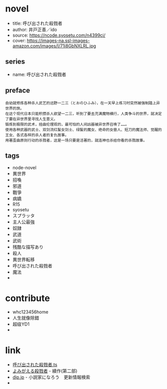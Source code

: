 
# novel

- title: 呼び出された殺戮者
- author: 井戸正善／ido
- source: https://ncode.syosetu.com/n4399ci/
- cover: https://images-na.ssl-images-amazon.com/images/I/71i8GbNXLRL.jpg

## series

- name: 呼び出された殺戮者

## preface

```
自幼就修炼各种杀人武艺的远野一二三（とおのひふみ），在一天早上练习时突然被强制踏上异世界的旅。
在这个现代日本只能积攒杀人欲望一二三，听到了要去充满魔物横行，人类争斗的世界，就决定了要在异世界里寻找人生意义。
锻炼到极限的武术，扭曲伦理观的，最可怕的人间凶器被异世界召唤了……。
使用各种武器的武士、双剑流红髲女剑士、绿髲的魔女、绝命的女兽人、短刀的魔法师、觉醒的王女、各式各样的杀人者的复仇故事。
用著歪曲原则行动的杀戮者，这是一场只要是活著的，就连神也杀给你看的杀戮故事。
```

## tags

- node-novel
- 異世界
- 招喚
- 邪道
- 戰爭
- 病嬌
- R15
- syosetu
- スプラッタ
- 主人公最強
- 奴隷
- 武道
- 武術
- 残酷な描写あり
- 殺人
- 異世界転移
- 呼び出された殺戮者
- 魔法
- 

# contribute

- whc123456home
- 人生就像除錯
- 超级YD1
- 

# link

- [呼び出された殺戮者.ts](https://github.com/bluelovers/node-novel/blob/master/lib/locales/%E5%91%BC%E3%81%B3%E5%87%BA%E3%81%95%E3%82%8C%E3%81%9F%E6%AE%BA%E6%88%AE%E8%80%85.ts)
- [よみがえる殺戮者](../よみがえる殺戮者) - 續作(第二部)
- [dip.jp](https://narou.dip.jp/search.php?text=n4399ci&novel=all&genre=all&new_genre=all&length=0&down=0&up=100) - 小説家になろう　更新情報検索
- 
